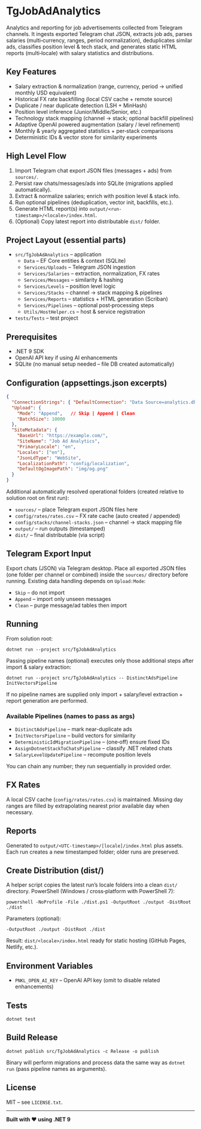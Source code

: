 # TgJobAdAnalytics

Analytics and reporting for job advertisements collected from Telegram channels. It ingests exported Telegram chat JSON, extracts job ads, parses salaries (multi‑currency, ranges, period normalization), deduplicates similar ads, classifies position level & tech stack, and generates static HTML reports (multi‑locale) with salary statistics and distributions.

## Key Features
- Salary extraction & normalization (range, currency, period → unified monthly USD equivalent)
- Historical FX rate backfilling (local CSV cache + remote source)
- Duplicate / near duplicate detection (LSH + MinHash)
- Position level inference (Junior/Middle/Senior, etc.)
- Technology stack mapping (channel → stack; optional backfill pipelines)
- Adaptive OpenAI powered augmentation (salary / level refinement)
- Monthly & yearly aggregated statistics + per‑stack comparisons
- Deterministic IDs & vector store for similarity experiments

## High Level Flow
1. Import Telegram chat export JSON files (messages + ads) from `sources/`.
2. Persist raw chats/messages/ads into SQLite (migrations applied automatically).
3. Extract & normalize salaries; enrich with position level & stack info.
4. Run optional pipelines (deduplication, vector init, backfills, etc.).
5. Generate HTML report(s) into `output/<run-timestamp>/<locale>/index.html`.
6. (Optional) Copy latest report into distributable `dist/` folder.

## Project Layout (essential parts)
- `src/TgJobAdAnalytics` – application
  - `Data` – EF Core entities & context (SQLite)
  - `Services/Uploads` – Telegram JSON ingestion
  - `Services/Salaries` – extraction, normalization, FX rates
  - `Services/Messages` – similarity & hashing
  - `Services/Levels` – position level logic
  - `Services/Stacks` – channel → stack mapping & pipelines
  - `Services/Reports` – statistics + HTML generation (Scriban)
  - `Services/Pipelines` – optional post‑processing steps
  - `Utils/HostHelper.cs` – host & service registration
- `tests/Tests` – test project

## Prerequisites
- .NET 9 SDK
- OpenAI API key if using AI enhancements
- SQLite (no manual setup needed – file DB created automatically)

## Configuration (appsettings.json excerpts)
```json
{
  "ConnectionStrings": { "DefaultConnection": "Data Source=analytics.db" },
  "Upload": {
    "Mode": "Append",   // Skip | Append | Clean
    "BatchSize": 10000
  },
  "SiteMetadata": {
    "BaseUrl": "https://example.com/",
    "SiteName": "Job Ad Analytics",
    "PrimaryLocale": "en",
    "Locales": ["en"],
    "JsonLdType": "WebSite",
    "LocalizationPath": "config/localization",
    "DefaultOgImagePath": "img/og.png"
  }
}
```
Additional automatically resolved operational folders (created relative to solution root on first run):
- `sources/` – place Telegram export JSON files here
- `config/rates/rates.csv` – FX rate cache (auto created / appended)
- `config/stacks/channel-stacks.json` – channel → stack mapping file
- `output/` – run outputs (timestamped)
- `dist/` – final distributable (via script)

## Telegram Export Input
Export chats (JSON) via Telegram desktop. Place all exported JSON files (one folder per channel or combined) inside the `sources/` directory before running. Existing data handling depends on `Upload:Mode`:
- `Skip` – do not import
- `Append` – import only unseen messages
- `Clean` – purge message/ad tables then import

## Running
From solution root:
```
dotnet run --project src/TgJobAdAnalytics
```
Passing pipeline names (optional) executes only those additional steps after import & salary extraction:
```
dotnet run --project src/TgJobAdAnalytics -- DistinctAdsPipeline InitVectorsPipeline
```
If no pipeline names are supplied only import + salary/level extraction + report generation are performed.

### Available Pipelines (names to pass as args)
- `DistinctAdsPipeline` – mark near-duplicate ads
- `InitVectorsPipeline` – build vectors for similarity
- `DeterministicIdMigrationPipeline` – (one‑off) ensure fixed IDs
- `AssignDotnetStackToChatsPipeline` – classify .NET related chats
- `SalaryLevelUpdatePipeline` – recompute position levels

You can chain any number; they run sequentially in provided order.

## FX Rates
A local CSV cache (`config/rates/rates.csv`) is maintained. Missing day ranges are filled by extrapolating nearest prior available day when necessary.

## Reports
Generated to `output/<UTC-timestamp>/[locale]/index.html` plus assets. Each run creates a new timestamped folder; older runs are preserved.

## Create Distribution (dist/)
A helper script copies the latest run’s locale folders into a clean `dist/` directory.
PowerShell (Windows / cross‑platform with PowerShell 7):
```
powershell -NoProfile -File ./dist.ps1 -OutputRoot ./output -DistRoot ./dist
```
Parameters (optional):
```
-OutputRoot ./output -DistRoot ./dist
```
Result: `dist/<locale>/index.html` ready for static hosting (GitHub Pages, Netlify, etc.).

## Environment Variables
- `PNKL_OPEN_AI_KEY` – OpenAI API key (omit to disable related enhancements)

## Tests
```
dotnet test
```

## Build Release
```
dotnet publish src/TgJobAdAnalytics -c Release -o publish
```
Binary will perform migrations and process data the same way as `dotnet run` (pass pipeline names as arguments).

## License
MIT – see `LICENSE.txt`.

---
**Built with ❤️ using .NET 9**
